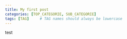 ```yaml
---
title: My first post
categories: [TOP_CATEGORIE, SUB_CATEGORIE]
tags: [TAG]     # TAG names should always be lowercase
---
```

test
